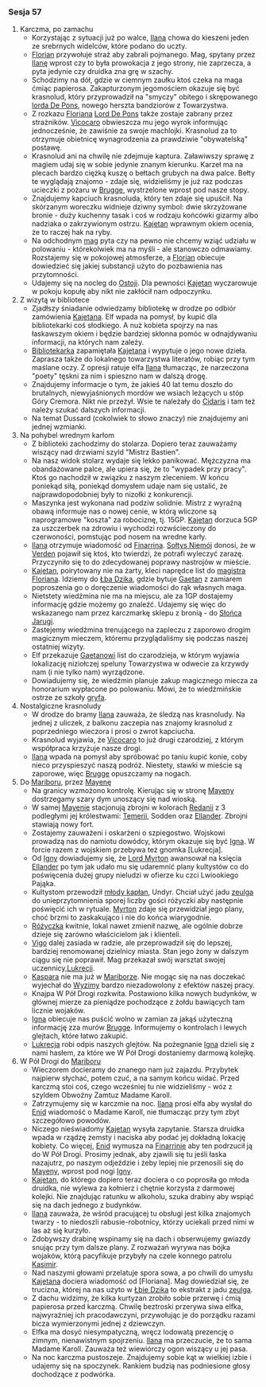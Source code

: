 ### Sesja 57
1. Karczma, po zamachu
    - Korzystając z sytuacji już po walce, [Ilana](#g_ilana) chowa do kieszeni jeden ze srebrnych widelców, które podano do uczty.
    - [Florian](#p_florian_z_vicovaro) przywołuje straż aby zabrali pojmanego. Mag, spytany przez [Ilanę](#g_ilana) wprost czy to była prowokacja z jego strony, nie zaprzecza, a pyta jedynie czy druidka zna grę w szachy.
    - Schodzimy na dół, gdzie w ciemnym zaułku ktoś czeka na maga ćmiąc papierosa. Zakapturzonym jegomościem okazuje się być krasnolud, który przyprowadził na "smyczy" obitego i skrępowanego [lorda De Pons](Pons), nowego herszta bandziorów z Towarzystwa.
    - Z rozkazu [Floriana](#p_florian_z_vicovaro) [Lord De Pons](Pons) także zostaje zabrany przez strażników. [Vicocaro](#p_florian_z_vicovaro) obwieszcza mu jego wyrok informując jednocześnie, że zawiśnie za swoje machlojki. Krasnolud za to otrzymuje obietnicę wynagrodzenia za prawdziwie "obywatelską" postawę. 
    - Krasnolud ani na chwilę nie zdejmuje kaptura. Załawiwszy sprawę z magiem udaj się w sobie jedynie znanym kierunku. Karzeł ma na plecach bardzo ciężką kuszę o bełtach grubych na dwa palce. Bełty te wyglądają znajomo - zdaje się, widzieliśmy je już raz podczas ucieczki z pożaru w [Brugge](#l_m_brugge), wystrzelone wprost pod nasze stopy.
    - Znajdujemy kapciuch krasnoluda, który ten zdaje się upuścił. Na skórzanym woreczku widnieje dziwny symbol: dwie skrzyżowane bronie - duży kuchenny tasak i coś w rodzaju końcówki gizarmy albo nadziaka o zakrzywionym ostrzu. [Kajetan](#g_kajetan) wprawnym okiem ocenia, że to raczej hak na ryby.
    - Na odchodnym [mag](#p_florian_z_vicovaro) pyta czy na pewno nie chcemy wziąć udziału w polowaniu - którekolwiek ma na myśli - ale stanowczo odmawiamy. Rozstajemy się w pokojowej atmosferze, a [Florian](#p_florian_z_vicovaro) obiecuje dowiedzieć się jakiej substancji użyto do pozbawienia nas przytomności.
    - Udajemy się na nocleg do [Ostoji](#l_ostoja). Dla pewności [Kajetan](#g_kajetan) wyczarowuje w pokoju kopułę aby nikt nie zakłócił nam odpoczynku.
2. Z wizytą w bibliotece
    - Zjadłszy śniadanie odwiedzamy bibliotekę w drodze po odbiór zamówienia [Kajetana](#g_kajetan). Elf wpada na pomysł, by kupić dla bibliotekarki coś słodkiego. A nuż kobieta spojrzy na nas łaskawszym okiem i będzie bardziej skłonna pomóc w odnajdywaniu informacji, na których nam zależy.
    - [Bibliotekarka](#l_biblioteka) zapamiętała [Kajetana](#g_kajetan) i wypytuje o jego nowe dzieła. Zaprasza także do lokalnego towarzystwa literatów, robiąc przy tym maślane oczy. Z opresji ratuje elfa [Ilana](#g_ilana) tłumacząc, że narzeczona "poety" tęskni za nim i spieszno nam w dalszą drogę.
    - Znajdujemy informacje o tym, że jakieś 40 lat temu doszło do brutalnych, niewyjaśnionych mordów we wsiach leżących u stóp Góry Cremora. Nikt nie przeżył. Wsie te należały do [Cidaris](#l_cidaris) i tam też należy szukać dalszych informacji.
    - Na temat Dussard (cokolwiek to słowo znaczy) nie znajdujemy ani jednej wzmianki.
3. Na pohybel wrednym karłom
    - Z biblioteki zachodzimy do stolarza. Dopiero teraz zauważamy wiszący nad drzwiami szyld "Mistrz Bastien".
    - Na nasz widok stolarz wydaje się lekko panikować. Mężczyzna ma obandażowane palce, ale upiera się, że to "wypadek przy pracy". Ktoś go nachodził w związku z naszym zleceniem. W końcu poniekąd siłą, poniekąd domysłem udaje nam się ustalić, że najprawdopodobniej były to nizołki z konkurencji.
    - Maszynka jest wykonana nad podziw solidnie. Mistrz z wyraźną obawą informuje nas o nowej cenie, w którą wliczone są naprogramowe "koszta" za robociznę, tj. 15GP. [Kajetan](#g_kajetan) dorzuca 5GP za uszczerbek na zdrowiu i wychodzi rozwścieczony do czerwoności, pomstując pod nosem na wredne karły.
    - [Ilana](#g_ilana) otrzymuje wiadomość od [Finarrina](#p_druid_finarrin). [Sołtys Niemój](#p_niemoj) donosi, że w [Verden](#l_verden) pojawił się ktoś, kto twierdzi, że potrafi wyleczyć zarazę. Przyczyniło się to do zdecydowanej poprawy nastrojów w mieście.
    - [Kajetan](#g_kajetan), poirytowany nie na żarty, kleci naprędce list do [magistra Floriana](#p_florian_z_vicovaro). Idziemy do [Łba Dzika](#l_glowa_dzika), gdzie bytuje [Gaetan](#p_gaetan) z zamiarem poproszenia go o doręczenie wiadomości do rąk własnych maga.
    - Nietstety wiedźmina nie ma na miejscu, ale za 1GP dostajemy informację gdzie możemy go znaleźć. Udajemy się więc do wskazanego nam przez karczmarkę sklepu z bronią - do [Słońca Jarugi](#l_slonce_jarugi).
    - Zastejemy wiedźmina trenującego na zapleczu z zaporowo drogim magicznym mieczem, któremu przyglądaliśmy się podczas naszej ostatniej wizyty.
    - Elf przekazuje [Gaetanowi](#p_gaetan) list do czarodzieja, w którym wyjawia lokalizację niziołczej speluny Towarzystwa w odwecie za krzywdy nam (i nie tylko nam) wyrządzone.
    - Dowiadujemy się, że wiedźmin planuje zakup magicznego miecza za honorarium wypłacone po polowaniu. Mówi, że to wiedźmińskie ostrze ze szkoły [gryfa](#b_gryf).
4. Nostalgiczne krasnoludy
    - W drodze do bramy [Ilana](#g_ilana) zauważa, że śledzą nas krasnoludy. Na jednej z uliczek, z balkonu zaczepia nas znajomy krasnolud z poprzedniego wieczora i prosi o zwrot kapciucha.
    - Krasnolud wyjawia, że [Vicocaro](#p_florian_z_vicovaro) to już drugi czarodziej, z którym współpraca krzyżuje nasze drogi.
    - [Ilana](#g_ilana) wpada na pomysł aby spróbować po taniu kupić konie, coby nieco przyspieszyć naszą podróż. Niestety, stawki w mieście są zaporowe, więc [Brugge](#l_m_brugge) opuszczamy na nogach.
5. Do [Mariboru](#l_maribor), przez [Mayenę](#l_mayena)
    - Na granicy wzmożono kontrolę. Kierując się w stronę [Mayeny](#l_mayena) dostrzegamy szary dym unoszący się nad wioską.
    - W samej [Mayenie](#l_mayena) stacjonują zbrojni w kolorach [Redanii](#l_redania) z 3 podległymi jej królestwami: [Temerii](#l_temeria), Sodden oraz [Ellander](#l_ellander). Zbrojni stawiają nowy fort.
    - Zostajemy zauważeni i oskarżeni o szpiegostwo. Wojskowi prowadzą nas do namiotu dowódcy, którym okazuje się być [Igna](#p_igna). W forcie razem z wojskiem przebywa też gnomka [Lukrecja].
    - Od [Igny](#p_igna) dowiadujemy się, że [Lord Myrton](#p_lord_myrton) awansował na księcia [Ellander](#l_ellander) po tym jak udało mu się udaremnić plany kultystów co do poświęcenia dużej grupy nieludzi w ofierze ku czci Lwiookiego Pająka.
    - Kultystom przewodził [młody kapłan](#p_mlody_kaplan), Undyr. Chciał użyć jadu [zeulga](#b_zeulg) do unieprzytomnienia sporej liczby gości różyczki aby następnie poświęcić ich w rytuale. [Myrton](#p_lord_myrton) zdaje się przewidział jego plany, choć brzmi to zaskakująco i nie do końca wiarygodnie.
    - [Różyczka](#l_rozyczka) kwitnie, lokal nawet zmienił nazwę, ale ogólnie dobrze dzieje się zarówno właścicielom jak i klienteli.
    - [Vigo](Vigo) dalej zasiada w radzie, ale przeprowadził się do lepszej, bardziej renomowanej dzielnicy miasta. Stan jego żony w dalszym ciągu się nie poprawił. Mag przekazał swój warsztat swojej uczennicy,[Lukrecji](#p_lukrecja_schattenwort).
    - [Kaspara](#p_kaspar) nie ma już w [Mariborze](#l_maribor). Nie mogąc się na nas doczekać wyjechał do [Wyzimy](#l_wyzima) bardzo niezadowolony z efektów naszej pracy.
    - Knajpa W Pół Drogi rozkwita. Postawiono kilka nowych budynków, w głównej mierze za pieniądze pochodzące z żołdu bawiących tam licznie wojaków.
    - [Igna](#p_igna) obiecuje nas puścić wolno w zamian za jakąś użyteczną informację zza murów [Brugge](#l_m_brugge). Informujemy o kontrolach i lewych glejtach, które łatwo zakupić.
    - [Lukrecja](#p_lukrecja_schattenwort) robi odpis naszych glejtów. Na pożegnanie [Igna](#p_igna) dzieli się z nami hasłem, za które we W Pół Drogi dostaniemy darmową kolejkę.
6. W Pół Drogi do [Mariboru](#l_maribor)
    - Wieczorem docieramy do znanego nam już zajazdu. Przybytek najpierw słychać, potem czuć, a na samym końcu widać. Przed karczmą stoi coś, czego wcześniej tu nie widzieliśmy - wóz z szyldem Obwoźny Zamtuz Madame Karoll.
    - Zatrzymujemy się w karczmie na noc. [Ilana](#g_ilana) prosi elfa aby wysłał do [Enid](#p_enid) wiadomość o Madame Karoll, nie tłumacząc przy tym zbyt szczegółowo powodów.
    - Niczego nieświadomy [Kajetan](#g_kajetan) wysyła zapytanie. Starsza druidka wpada w rządzę zemsty i naciska aby podać jej dokładną lokację kobiety. Co więcej, [Enid](#p_enid) wymusza na [Finarrinie](#p_druid_finarrin) aby ten podrzucił ją do W Pół Drogi. Prosimy jednak, aby zjawili się tu jeśli łaska nazajutrz, po naszym odjeździe i żeby lepiej nie przenosili się do [Mayeny](#l_mayena), wprost pod nogi [Igny](#p_igna).
    - [Kajetan](#g_kajetan), do którego dopiero teraz dociera o co poprosiła go młoda druidka, nie wylewa za kołnierz i chętnie korzysta z darmowej kolejki. Nie znajdując ratunku w alkoholu, szuka drabiny aby wspiąć się na dach jednego z budynków.
    - [Ilana](#g_ilana) zauważa, że wśród pracującej tu obsługi jest kilka znajomych twarzy - to niedoszli rabusie-robotnicy, którzy uciekali przed nimi w las aż się kurzyło.
    - Zdobywszy drabinę wspinamy się na dach i obserwujemy gwiazdy snując przy tym dalsze plany. Z rozważań wyrywa nas bójka wojaków, którą pacyfikuje przybyły na czele konnego patrolu [Kasimir](#g_kasimir).
    - Nad naszymi głowami przelatuje spora sowa, a po chwili do umysłu [Kajetana](#g_kajetan) dociera wiadomość od [Floriana]. Mag dowiedział się, że trucizna, której na nas użyto w [Łbie Dzika](#l_glowa_dzika) to ekstrakt z jadu [zeulga](#b_zeulg).
    - Z dachu widzimy, że kilka kurtyzan zrobiło sobie przerwę i ćmią papierosa przed karczmą. Chwilę beztroski przerywa siwa elfka, najwyraźniej ich pracodawczyni, przywołując je do porządku razami bicza wymierzonymi jednej z dziewczyn.
    - Elfka ma dosyć niesympatyczną, wręcz lodowatą prezencję o zimnym, nienawistnym spojrzeniu. [Ilana](#g_ilana) ma przeczucie, że to sama Madame Karoll. Zauważa też wiewiórczy ogon wiszący u jej pasa.
    - Na noc karczma pustoszeje. Znajdujemy sobie kąt w wielkiej izbie i udajemy się na spoczynek. Rankiem budzią nas podniesione głosy dochodzące z podwórka.